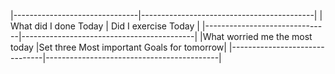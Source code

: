 |-------------------------------|-------------------------------------------|
| What did I done Today         | Did I exercise Today                      | 
|-------------------------------|-------------------------------------------|
|What worried me the most today |Set three Most important Goals for tomorrow|
|-------------------------------|-------------------------------------------|
 